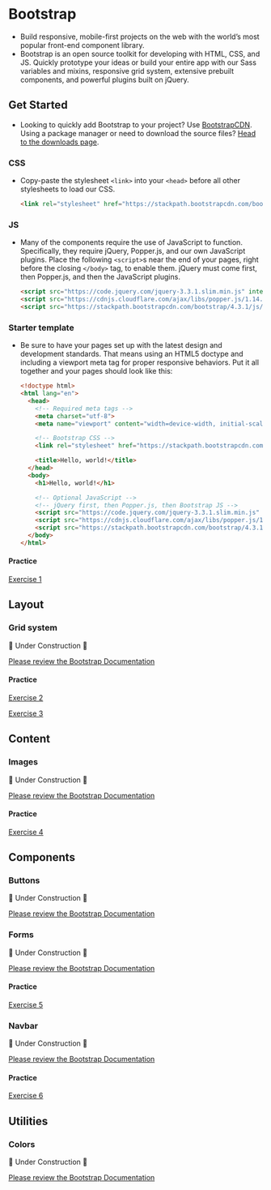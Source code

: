 # Bootstrap

* Build responsive, mobile-first projects on the web with the world’s most popular front-end component library.
* Bootstrap is an open source toolkit for developing with HTML, CSS, and JS. Quickly prototype your ideas or build your entire app with our Sass variables and mixins, responsive grid system, extensive prebuilt components, and powerful plugins built on jQuery.

## Get Started

* Looking to quickly add Bootstrap to your project? Use [BootstrapCDN](https://getbootstrap.com/docs/4.3/getting-started/introduction/). Using a package manager or need to download the source files? [Head to the downloads page](https://getbootstrap.com/docs/4.3/getting-started/download/).

### CSS
* Copy-paste the stylesheet `<link>` into your `<head>` before all other stylesheets to load our CSS.
  ```html
  <link rel="stylesheet" href="https://stackpath.bootstrapcdn.com/bootstrap/4.3.1/css/bootstrap.min.css" integrity="sha384-ggOyR0iXCbMQv3Xipma34MD+dH/1fQ784/j6cY/iJTQUOhcWr7x9JvoRxT2MZw1T" crossorigin="anonymous">
  ```
### JS
* Many of the components require the use of JavaScript to function. Specifically, they require jQuery, Popper.js, and our own JavaScript plugins. Place the following `<script>`s near the end of your pages, right before the closing `</body>` tag, to enable them. jQuery must come first, then Popper.js, and then the JavaScript plugins.

  ```html
  <script src="https://code.jquery.com/jquery-3.3.1.slim.min.js" integrity="sha384-q8i/X+965DzO0rT7abK41JStQIAqVgRVzpbzo5smXKp4YfRvH+8abtTE1Pi6jizo" crossorigin="anonymous"></script>
  <script src="https://cdnjs.cloudflare.com/ajax/libs/popper.js/1.14.7/umd/popper.min.js" integrity="sha384-UO2eT0CpHqdSJQ6hJty5KVphtPhzWj9WO1clHTMGa3JDZwrnQq4sF86dIHNDz0W1" crossorigin="anonymous"></script>
  <script src="https://stackpath.bootstrapcdn.com/bootstrap/4.3.1/js/bootstrap.min.js" integrity="sha384-JjSmVgyd0p3pXB1rRibZUAYoIIy6OrQ6VrjIEaFf/nJGzIxFDsf4x0xIM+B07jRM" crossorigin="anonymous"></script>
  ```

### Starter template

* Be sure to have your pages set up with the latest design and development standards. That means using an HTML5 doctype and including a viewport meta tag for proper responsive behaviors. Put it all together and your pages should look like this:

  ```html
  <!doctype html>
  <html lang="en">
    <head>
      <!-- Required meta tags -->
      <meta charset="utf-8">
      <meta name="viewport" content="width=device-width, initial-scale=1, shrink-to-fit=no">

      <!-- Bootstrap CSS -->
      <link rel="stylesheet" href="https://stackpath.bootstrapcdn.com/bootstrap/4.3.1/css/bootstrap.min.css" integrity="sha384-ggOyR0iXCbMQv3Xipma34MD+dH/1fQ784/j6cY/iJTQUOhcWr7x9JvoRxT2MZw1T" crossorigin="anonymous">

      <title>Hello, world!</title>
    </head>
    <body>
      <h1>Hello, world!</h1>

      <!-- Optional JavaScript -->
      <!-- jQuery first, then Popper.js, then Bootstrap JS -->
      <script src="https://code.jquery.com/jquery-3.3.1.slim.min.js" integrity="sha384-q8i/X+965DzO0rT7abK41JStQIAqVgRVzpbzo5smXKp4YfRvH+8abtTE1Pi6jizo" crossorigin="anonymous"></script>
      <script src="https://cdnjs.cloudflare.com/ajax/libs/popper.js/1.14.7/umd/popper.min.js" integrity="sha384-UO2eT0CpHqdSJQ6hJty5KVphtPhzWj9WO1clHTMGa3JDZwrnQq4sF86dIHNDz0W1" crossorigin="anonymous"></script>
      <script src="https://stackpath.bootstrapcdn.com/bootstrap/4.3.1/js/bootstrap.min.js" integrity="sha384-JjSmVgyd0p3pXB1rRibZUAYoIIy6OrQ6VrjIEaFf/nJGzIxFDsf4x0xIM+B07jRM" crossorigin="anonymous"></script>
    </body>
  </html>
  ```

#### Practice
[Exercise 1](../exercises/bootstrap/ex_1.md)

## Layout

### Grid system

🚧 Under Construction 🚧

[Please review the Bootstrap Documentation](https://getbootstrap.com/docs/4.3/layout/grid/)

#### Practice
[Exercise 2](../exercises/bootstrap/ex_2.md)

[Exercise 3](../exercises/bootstrap/ex_3.md)

## Content

### Images

🚧 Under Construction 🚧

[Please review the Bootstrap Documentation](https://getbootstrap.com/docs/4.3/content/images/)

#### Practice
[Exercise 4](../exercises/bootstrap/ex_4.md)

## Components

### Buttons

🚧 Under Construction 🚧

[Please review the Bootstrap Documentation](https://getbootstrap.com/docs/4.3/components/buttons/)


### Forms

🚧 Under Construction 🚧

[Please review the Bootstrap Documentation](https://getbootstrap.com/docs/4.3/components/forms/)

#### Practice
[Exercise 5](../exercises/bootstrap/ex_5.md)

### Navbar

🚧 Under Construction 🚧

[Please review the Bootstrap Documentation](https://getbootstrap.com/docs/4.3/components/navbar/)


#### Practice
[Exercise 6](../exercises/bootstrap/ex_6.md)

## Utilities

### Colors

🚧 Under Construction 🚧

[Please review the Bootstrap Documentation](https://getbootstrap.com/docs/4.3/utilities/colors/)